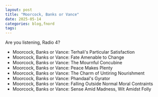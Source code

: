```yaml
---
layout: post
title: "Moorcock, Banks or Vance"
date: 2025-05-14
categories: blog,fnord
tags: 
---
```


Are you listening, Radio 4?

- Moorcock, Banks or Vance: Terhali's Particular Satisfaction
- Moorcock, Banks or Vance: Fate Amenable to Change
- Moorcock, Banks or Vance: The Mournful Concubine
- Moorcock, Banks or Vance: Peace Makes Plenty
- Moorcock, Banks or Vance: The Charm of Untiring Nourishment
- Moorcock, Banks or Vance: Phandaal's Gyrator
- Moorcock, Banks or Vance: Falling Outside Normal Moral Contraints
- Moorcock, Banks or Vance: Sense Amid Madness, Wit Amidst Folly

